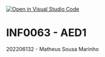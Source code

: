 [![Open in Visual Studio Code](https://classroom.github.com/assets/open-in-vscode-2e0aaae1b6195c2367325f4f02e2d04e9abb55f0b24a779b69b11b9e10269abc.svg)](https://classroom.github.com/online_ide?assignment_repo_id=15792879&assignment_repo_type=AssignmentRepo)
# INF0063 - AED1

202206132 - Matheus Sousa Marinho
